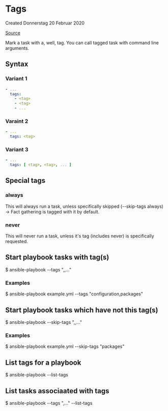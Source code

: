 # Tags
Created Donnerstag 20 Februar 2020

[Source](https://docs.ansible.com/ansible/latest/user_guide/playbooks_tags.html)

Mark a task with a, well, tag.
You can call tagged task with command line arguments.

Syntax
------

### Variant 1
```yaml
- ...
  tags:
    - <tag>
    - <tag>
    - ...
```


### Varaint 2
```yaml
- ...
  tags: <tag>
```


### Variant 3

```yaml
- ...
  tags: [ <tag>, <tag>, ... ]
```


Special tags
------------

### always
This will always run a task, unless specifically skipped (--skip-tags always)
-> Fact gathering is tagged with it by default.

### never
This will never run a task, unless it's tag (includes never) is specifically requested.

Start playbook tasks with tag(s)
--------------------------------
$ ansible-playbook <playbook> --tags "<tag>,<tag>,..."

### Examples
$ ansible-playbook example.yml --tags "configuration,packages"

Start playbook tasks which have not this tag(s)
-----------------------------------------------
$ ansible-playbook <playbook> --skip-tags "<tag>,<tag>,..."

### Examples
$ ansible-playbook example.yml --skip-tags "packages"

List tags for a playbook
------------------------
$  ansible-playbook <playbook> --list-tags

List tasks associaated with tags
--------------------------------
$  ansible-playbook <playbook> --tags "<tag>,..." --list-tags

